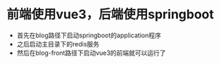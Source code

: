 # 前端使用vue3，后端使用springboot

* 首先在blog路径下启动springboot的application程序
* 之后启动主目录下的redis服务
* 然后在blog-front路径下启动vue3的前端就可以运行了
